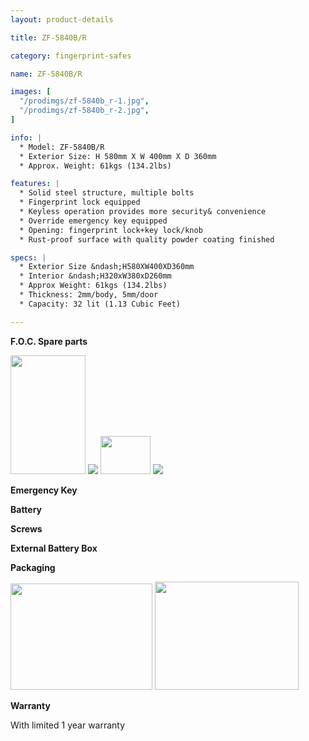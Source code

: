 ```yaml
---
layout: product-details

title: ZF-5840B/R

category: fingerprint-safes

name: ZF-5840B/R

images: [
  "/prodimgs/zf-5840b_r-1.jpg",
  "/prodimgs/zf-5840b_r-2.jpg",
]

info: |
  * Model: ZF-5840B/R
  * Exterior Size: H 580mm X W 400mm X D 360mm
  * Approx. Weight: 61kgs (134.2lbs)

features: |
  * Solid steel structure, multiple bolts
  * Fingerprint lock equipped
  * Keyless operation provides more security& convenience
  * Override emergency key equipped
  * Opening: fingerprint lock+key lock/knob
  * Rust-proof surface with quality powder coating finished

specs: |
  * Exterior Size &ndash;H580XW400XD360mm
  * Interior &ndash;H320xW380xD260mm
  * Approx Weight: 61kgs (134.2lbs)
  * Thickness: 2mm/body, 5mm/door
  * Capacity: 32 lit (1.13 Cubic Feet)

---
```


**F.O.C. Spare parts**

<img alt="" src="{IMAGE_CDN}/zf-5840b_r-3.jpg" style="width: 120px; height: 190px;" />

<img src="{IMAGE_CDN}/zf-5840b_r-4.jpg" />

<img alt="" src="{IMAGE_CDN}/zf-5840b_r-5.jpg" style="width: 80px; height: 61px;" />

<img src="{IMAGE_CDN}/zf-5840b_r-6.jpg" />

**Emergency Key**

**Battery**

**Screws**

**External Battery Box**

**Packaging**

<img alt="" src="{IMAGE_CDN}/zf-5840b_r-7.jpg" style="width: 227px; height: 170px;" />

<img alt="" src="{IMAGE_CDN}/zf-5840b_r-8.jpg" style="width: 230px; height: 173px;" />

**Warranty**

With limited 1 year warranty
